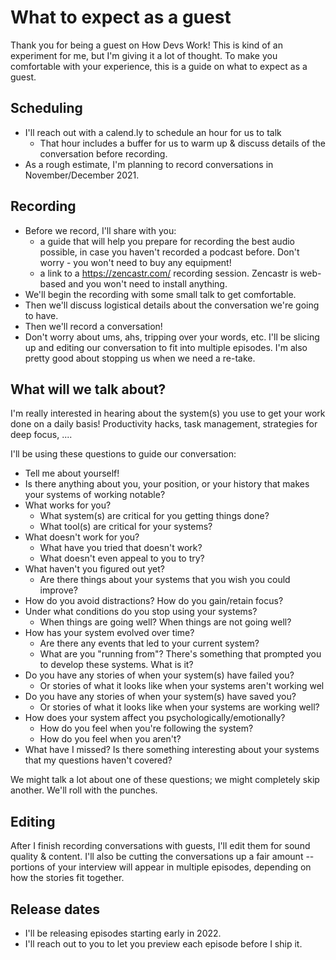 # What to expect as a guest

Thank you for being a guest on How Devs Work! This is kind of an experiment for me, but I'm giving it a lot of thought. To make you comfortable with your experience, this is a guide on what to expect as a guest.

## Scheduling

- I'll reach out with a calend.ly to schedule an hour for us to talk
  - That hour includes a buffer for us to warm up & discuss details of the conversation before recording.
- As a rough estimate, I'm planning to record conversations in November/December 2021.

## Recording

- Before we record, I'll share with you: 
  - a guide that will help you prepare for recording the best audio possible, in case you haven't recorded a podcast before. Don't worry - you won't need to buy any equipment!
  - a link to a https://zencastr.com/ recording session. Zencastr is web-based and you won't need to install anything.
- We'll begin the recording with some small talk to get comfortable.
- Then we'll discuss logistical details about the conversation we're going to have.
- Then we'll record a conversation!
- Don't worry about ums, ahs, tripping over your words, etc. I'll be slicing up and editing our conversation to fit into multiple episodes. I'm also pretty good about stopping us when we need a re-take.

## What will we talk about?

I'm really interested in hearing about the system(s) you use to get your work done on a daily basis! Productivity hacks, task management, strategies for deep focus, ....

I'll be using these questions to guide our conversation: 

- Tell me about yourself!
- Is there anything about you, your position, or your history that makes your systems of working notable?
- What works for you?
  - What system(s) are critical for you getting things done?
  - What tool(s) are critical for your systems?
- What doesn't work for you?
  - What have you tried that doesn't work?
  - What doesn't even appeal to you to try?
- What haven't you figured out yet? 
  - Are there things about your systems that you wish you could improve?
- How do you avoid distractions? How do you gain/retain focus?
- Under what conditions do you stop using your systems?
  - When things are going well? When things are not going well?
- How has your system evolved over time?
  - Are there any events that led to your current system?
  - What are you "running from"? There's something that prompted you to develop these systems. What is it?
- Do you have any stories of when your system(s) have failed you?
  - Or stories of what it looks like when your systems aren't working wel
- Do you have any stories of when your system(s) have saved you?
  - Or stories of what it looks like when your systems are working well?
- How does your system affect you psychologically/emotionally?
  - How do you feel when you're following the system?
  - How do you feel when you aren't?
- What have I missed? Is there something interesting about your systems that my questions haven't covered?

We might talk a lot about one of these questions; we might completely skip another. We'll roll with the punches.

## Editing

After I finish recording conversations with guests, I'll edit them for sound quality & content. I'll also be cutting the conversations up a fair amount -- portions of your interview will appear in multiple episodes, depending on how the stories fit together.

## Release dates

- I'll be releasing episodes starting early in 2022.
- I'll reach out to you to let you preview each episode before I ship it.
